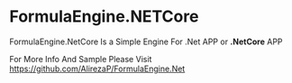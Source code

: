 # FormulaEngine.NETCore
FormulaEngine.NetCore Is a Simple Engine For .Net APP or <b>.NetCore</b> APP<br/>

For More Info And Sample Please Visit https://github.com/AlirezaP/FormulaEngine.Net
